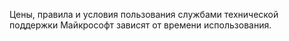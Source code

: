 Цены, правила и условия пользования службами технической поддержки Майкрософт зависят от времени использования.

<!--HONumber=Oct16_HO1-->


